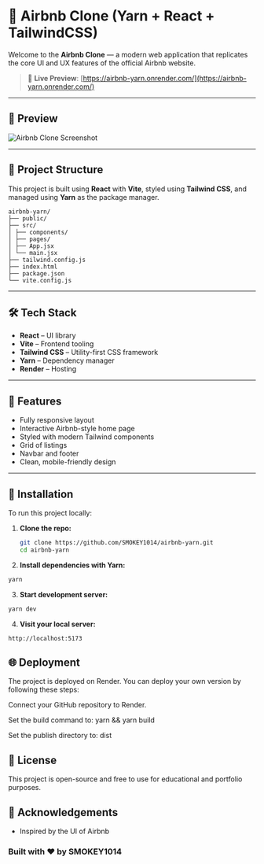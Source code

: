 # 🏡 Airbnb Clone (Yarn + React + TailwindCSS)

Welcome to the **Airbnb Clone** — a modern web application that replicates the core UI and UX features of the official Airbnb website.

> 🔗 **Live Preview**: [https://airbnb-yarn.onrender.com/](https://airbnb-yarn.onrender.com/)

---

## 📸 Preview

![Airbnb Clone Screenshot](https://i.postimg.cc/SRj9WCsf/unnamed-3.png)

---

## 📁 Project Structure

This project is built using **React** with **Vite**, styled using **Tailwind CSS**, and managed using **Yarn** as the package manager.
```
airbnb-yarn/
├── public/
├── src/
│ ├── components/
│ ├── pages/
│ ├── App.jsx
│ └── main.jsx
├── tailwind.config.js
├── index.html
├── package.json
└── vite.config.js
```

---

## 🛠️ Tech Stack

- **React** – UI library
- **Vite** – Frontend tooling
- **Tailwind CSS** – Utility-first CSS framework
- **Yarn** – Dependency manager
- **Render** – Hosting

---

## 🚀 Features

- Fully responsive layout
- Interactive Airbnb-style home page
- Styled with modern Tailwind components
- Grid of listings
- Navbar and footer
- Clean, mobile-friendly design

---

## 🔧 Installation

To run this project locally:

1. **Clone the repo:**

   ```bash
   git clone https://github.com/SMOKEY1014/airbnb-yarn.git
   cd airbnb-yarn

2. **Install dependencies with Yarn:**

  ```bash
  yarn
  ```

3. **Start development server:**

  ```bash
  yarn dev
  ```

4. **Visit your local server:**

  ```arduino
  http://localhost:5173
  ```

## 🌐 Deployment
The project is deployed on Render. You can deploy your own version by following these steps:

Connect your GitHub repository to Render.

Set the build command to: yarn && yarn build

Set the publish directory to: dist

## 📄 License
This project is open-source and free to use for educational and portfolio purposes.

## 🙌 Acknowledgements
- Inspired by the UI of Airbnb

### Built with ❤️ by SMOKEY1014


